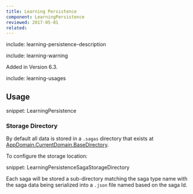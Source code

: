 ```yaml
---
title: Learning Persistence
component: LearningPersistence
reviewed: 2017-05-01
related:
---
```


include: learning-persistence-description

include: learning-warning

Added in Version 6.3.

include: learning-usages


## Usage

snippet: LearningPersistence


### Storage Directory

By default all data is stored in a `.sagas` directory that exists at [AppDomain.CurrentDomain.BaseDirectory](https://msdn.microsoft.com/en-us/library/system.appdomain.basedirectory.aspx).

To configure the storage location:

snippet: LearningPersistenceSagaStorageDirectory

Each saga will be stored a sub-directory matching the saga type name with the saga data being serialized into a `.json` file named based on the saga Id.